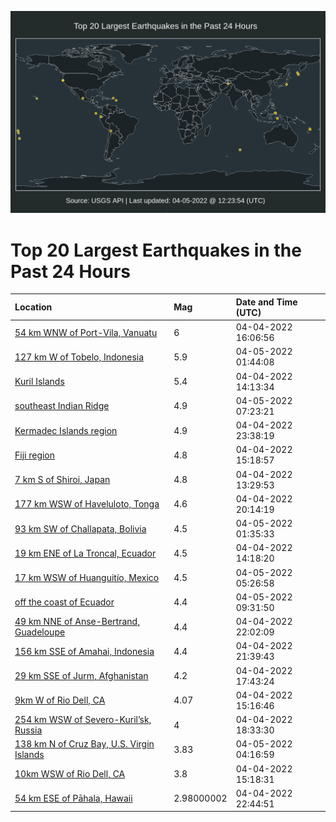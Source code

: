 ![Map](./map.png)

# Top 20 Largest Earthquakes in the Past 24 Hours

| Location | Mag | Date and Time (UTC) |
|:---|:---|:---|
| [54 km WNW of Port-Vila, Vanuatu](https://earthquake.usgs.gov/earthquakes/eventpage/usd000h551) | 6 | 04-04-2022 16:06:56 |
| [127 km W of Tobelo, Indonesia](https://earthquake.usgs.gov/earthquakes/eventpage/us7000gzq8) | 5.9 | 04-05-2022 01:44:08 |
| [Kuril Islands](https://earthquake.usgs.gov/earthquakes/eventpage/us7000gzl0) | 5.4 | 04-04-2022 14:13:34 |
| [southeast Indian Ridge](https://earthquake.usgs.gov/earthquakes/eventpage/us7000gzt2) | 4.9 | 04-05-2022 07:23:21 |
| [Kermadec Islands region](https://earthquake.usgs.gov/earthquakes/eventpage/us7000gzpw) | 4.9 | 04-04-2022 23:38:19 |
| [Fiji region](https://earthquake.usgs.gov/earthquakes/eventpage/us7000gzl6) | 4.8 | 04-04-2022 15:18:57 |
| [7 km S of Shiroi, Japan](https://earthquake.usgs.gov/earthquakes/eventpage/us7000gzkp) | 4.8 | 04-04-2022 13:29:53 |
| [177 km WSW of Haveluloto, Tonga](https://earthquake.usgs.gov/earthquakes/eventpage/us7000gznu) | 4.6 | 04-04-2022 20:14:19 |
| [93 km SW of Challapata, Bolivia](https://earthquake.usgs.gov/earthquakes/eventpage/us7000gzq6) | 4.5 | 04-05-2022 01:35:33 |
| [19 km ENE of La Troncal, Ecuador](https://earthquake.usgs.gov/earthquakes/eventpage/us7000gzky) | 4.5 | 04-04-2022 14:18:20 |
| [17 km WSW of Huanguitío, Mexico](https://earthquake.usgs.gov/earthquakes/eventpage/us7000gzsa) | 4.5 | 04-05-2022 05:26:58 |
| [off the coast of Ecuador](https://earthquake.usgs.gov/earthquakes/eventpage/us7000gzta) | 4.4 | 04-05-2022 09:31:50 |
| [49 km NNE of Anse-Bertrand, Guadeloupe](https://earthquake.usgs.gov/earthquakes/eventpage/us7000gzpi) | 4.4 | 04-04-2022 22:02:09 |
| [156 km SSE of Amahai, Indonesia](https://earthquake.usgs.gov/earthquakes/eventpage/us7000gzpf) | 4.4 | 04-04-2022 21:39:43 |
| [29 km SSE of Jurm, Afghanistan](https://earthquake.usgs.gov/earthquakes/eventpage/us7000gzmy) | 4.2 | 04-04-2022 17:43:24 |
| [9km W of Rio Dell, CA](https://earthquake.usgs.gov/earthquakes/eventpage/nc73714181) | 4.07 | 04-04-2022 15:16:46 |
| [254 km WSW of Severo-Kuril’sk, Russia](https://earthquake.usgs.gov/earthquakes/eventpage/us7000gznb) | 4 | 04-04-2022 18:33:30 |
| [138 km N of Cruz Bay, U.S. Virgin Islands](https://earthquake.usgs.gov/earthquakes/eventpage/pr2022095000) | 3.83 | 04-05-2022 04:16:59 |
| [10km WSW of Rio Dell, CA](https://earthquake.usgs.gov/earthquakes/eventpage/nc73714176) | 3.8 | 04-04-2022 15:18:31 |
| [54 km ESE of Pāhala, Hawaii](https://earthquake.usgs.gov/earthquakes/eventpage/hv72973537) | 2.98000002 | 04-04-2022 22:44:51 |
